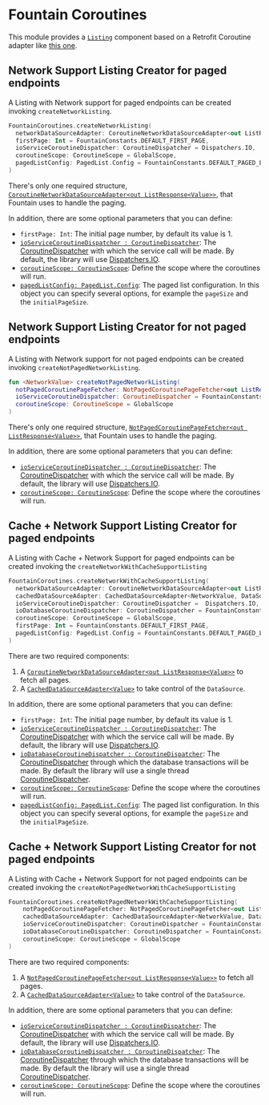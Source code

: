 # Fountain Coroutines

This module provides a [`Listing`] component based on a Retrofit Coroutine adapter like [this one](https://github.com/JakeWharton/retrofit2-kotlin-coroutines-adapter).

## Network Support Listing Creator for paged endpoints

A Listing with Network support for paged endpoints can be created invoking `createNetworkListing`.
```kotlin
FountainCoroutines.createNetworkListing(
  networkDataSourceAdapter: CoroutineNetworkDataSourceAdapter<out ListResponse<out NetworkValue>>,
  firstPage: Int = FountainConstants.DEFAULT_FIRST_PAGE,
  ioServiceCoroutineDispatcher: CoroutineDispatcher = Dispatchers.IO,
  coroutineScope: CoroutineScope = GlobalScope,
  pagedListConfig: PagedList.Config = FountainConstants.DEFAULT_PAGED_LIST_CONFIG
)
```

There's only one required structure, [`CoroutineNetworkDataSourceAdapter<out ListResponse<Value>>`], that Fountain uses to handle the paging.

In addition, there are some optional parameters that you can define:
- `firstPage: Int`: The initial page number, by default its value is 1.
- [`ioServiceCoroutineDispatcher : CoroutineDispatcher`](https://kotlin.github.io/kotlinx.coroutines/kotlinx-coroutines-core/kotlinx.coroutines.experimental/-coroutine-dispatcher/): The [CoroutineDispatcher] with which the service call will be made. By default, the library will use [Dispatchers.IO].
- [`coroutineScope: CoroutineScope`](https://kotlin.github.io/kotlinx.coroutines/kotlinx-coroutines-core/kotlinx.coroutines.experimental/-coroutine-scope/): Define the scope where the coroutines will run.
- [`pagedListConfig: PagedList.Config`](https://developer.android.com/reference/android/arch/paging/PagedList.Config): The paged list configuration.
In this object you can specify several options, for example the `pageSize` and the `initialPageSize`. 

## Network Support Listing Creator for not paged endpoints

A Listing with Network support for not paged endpoints can be created invoking `createNotPagedNetworkListing`.
```kotlin
fun <NetworkValue> createNotPagedNetworkListing(
  notPagedCoroutinePageFetcher: NotPagedCoroutinePageFetcher<out ListResponse<out NetworkValue>>,
  ioServiceCoroutineDispatcher: CoroutineDispatcher = FountainConstants.NETWORK_EXECUTOR.asCoroutineDispatcher(),
  coroutineScope: CoroutineScope = GlobalScope
)
```

There's only one required structure, [`NotPagedCoroutinePageFetcher<out ListResponse<Value>>`], that Fountain uses to handle the paging.

In addition, there are some optional parameters that you can define:
- [`ioServiceCoroutineDispatcher : CoroutineDispatcher`](https://kotlin.github.io/kotlinx.coroutines/kotlinx-coroutines-core/kotlinx.coroutines.experimental/-coroutine-dispatcher/): The [CoroutineDispatcher] with which the service call will be made. By default, the library will use [Dispatchers.IO].
- [`coroutineScope: CoroutineScope`](https://kotlin.github.io/kotlinx.coroutines/kotlinx-coroutines-core/kotlinx.coroutines.experimental/-coroutine-scope/): Define the scope where the coroutines will run.


## Cache + Network Support Listing Creator for paged endpoints

A Listing with Cache + Network Support for paged endpoints can be created invoking the `createNetworkWithCacheSupportListing`

```kotlin
FountainCoroutines.createNetworkWithCacheSupportListing(
  networkDataSourceAdapter: CoroutineNetworkDataSourceAdapter<out ListResponse<out NetworkValue>>,
  cachedDataSourceAdapter: CachedDataSourceAdapter<NetworkValue, DataSourceValue>,
  ioServiceCoroutineDispatcher: CoroutineDispatcher =  Dispatchers.IO,
  ioDatabaseCoroutineDispatcher: CoroutineDispatcher = FountainConstants.DATABASE_EXECUTOR.asCoroutineDispatcher(),
  coroutineScope: CoroutineScope = GlobalScope,
  firstPage: Int = FountainConstants.DEFAULT_FIRST_PAGE,
  pagedListConfig: PagedList.Config = FountainConstants.DEFAULT_PAGED_LIST_CONFIG
)
```

There are two required components:

1. A [`CoroutineNetworkDataSourceAdapter<out ListResponse<Value>>`] to fetch all pages.
1. A [`CachedDataSourceAdapter<Value>`] to take control of the `DataSource`.

In addition, there are some optional parameters that you can define:
- `firstPage: Int`: The initial page number, by default its value is 1.
- [`ioServiceCoroutineDispatcher : CoroutineDispatcher`](https://kotlin.github.io/kotlinx.coroutines/kotlinx-coroutines-core/kotlinx.coroutines.experimental/-coroutine-dispatcher/): The [CoroutineDispatcher] with which the service call will be made. By default, the library will use [Dispatchers.IO].
- [`ioDatabaseCoroutineDispatcher : CoroutineDispatcher`](https://kotlin.github.io/kotlinx.coroutines/kotlinx-coroutines-core/kotlinx.coroutines.experimental/-coroutine-dispatcher/): The [CoroutineDispatcher] through which the database transactions will be made. By default the library will use a single thread [CoroutineDispatcher].
- [`coroutineScope: CoroutineScope`](https://kotlin.github.io/kotlinx.coroutines/kotlinx-coroutines-core/kotlinx.coroutines.experimental/-coroutine-scope/): Define the scope where the coroutines will run.
- [`pagedListConfig: PagedList.Config`](https://developer.android.com/reference/android/arch/paging/PagedList.Config): The paged list configuration.
In this object you can specify several options, for example the `pageSize` and the `initialPageSize`. 

## Cache + Network Support Listing Creator for not paged endpoints

A Listing with Cache + Network Support for not paged endpoints can be created invoking the `createNotPagedNetworkWithCacheSupportListing`

```kotlin
FountainCoroutines.createNotPagedNetworkWithCacheSupportListing(
    notPagedCoroutinePageFetcher: NotPagedCoroutinePageFetcher<out ListResponse<out NetworkValue>>,
    cachedDataSourceAdapter: CachedDataSourceAdapter<NetworkValue, DataSourceValue>,
    ioServiceCoroutineDispatcher: CoroutineDispatcher = FountainConstants.NETWORK_EXECUTOR.asCoroutineDispatcher(),
    ioDatabaseCoroutineDispatcher: CoroutineDispatcher = FountainConstants.DATABASE_EXECUTOR.asCoroutineDispatcher(),
    coroutineScope: CoroutineScope = GlobalScope
)
```

There are two required components:

1. A [`NotPagedCoroutinePageFetcher<out ListResponse<Value>>`] to fetch all pages.
1. A [`CachedDataSourceAdapter<Value>`] to take control of the `DataSource`.

In addition, there are some optional parameters that you can define:
- [`ioServiceCoroutineDispatcher : CoroutineDispatcher`](https://kotlin.github.io/kotlinx.coroutines/kotlinx-coroutines-core/kotlinx.coroutines.experimental/-coroutine-dispatcher/): The [CoroutineDispatcher] with which the service call will be made. By default, the library will use [Dispatchers.IO].
- [`ioDatabaseCoroutineDispatcher : CoroutineDispatcher`](https://kotlin.github.io/kotlinx.coroutines/kotlinx-coroutines-core/kotlinx.coroutines.experimental/-coroutine-dispatcher/): The [CoroutineDispatcher] through which the database transactions will be made. By default the library will use a single thread [CoroutineDispatcher].
- [`coroutineScope: CoroutineScope`](https://kotlin.github.io/kotlinx.coroutines/kotlinx-coroutines-core/kotlinx.coroutines.experimental/-coroutine-scope/): Define the scope where the coroutines will run.

[CoroutineDispatcher]: https://kotlin.github.io/kotlinx.coroutines/kotlinx-coroutines-core/kotlinx.coroutines.experimental/-coroutine-dispatcher/
[Dispatchers.IO]: https://kotlin.github.io/kotlinx.coroutines/kotlinx-coroutines-core/kotlinx.coroutines.experimental/-i-o.html
[`Listing`]: Listing.md
[`CoroutineNetworkDataSourceAdapter<out ListResponse<Value>>`]: CoroutineNetworkDataSourceAdapter.md#network-data-source-adapter
[`NotPagedCoroutinePageFetcher<out ListResponse<Value>>`]: CoroutineNetworkDataSourceAdapter.md#not-paged-coroutine-page-fetcher
[`CachedDataSourceAdapter<Value>`]: CachedDataSourceAdapter.md

